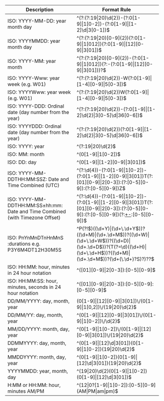 | Description                                            | Format Rule                                                                                       |
|--------------------------------------------------------|--------------------------------------------------------------------------------------------------|
| ISO: YYYY-MM-DD: year month day                       | ^(?:(?:19\|20)\\d{2})-(?:0[1-9]\|1[0-2])-(?:0[1-9]\|[1-2]\\d\|3[0-1])$                             |
| ISO: YYYYMMDD: year month day                         | ^(?:(?:19\|20)[0-9]{2})(?:0[1-9]\|1[012])(?:0[1-9]\|[12][0-9]\|3[01])$                              |
| ISO: YYYY-MM: year month                              | ^(?:(?:19\|20)[0-9]{2})-(?:0[1-9]\|1[012])(?:-(?:0[1-9]\|[12][0-9]\|3[01]))?$                       |
| ISO: YYYY-Www: year week (e.g. W01)                  | ^(?:(?:19\|20)\\d{2})-W(?:0[1-9]\|[1-4][0-9]\|5[0-3])$                                              |
| ISO: YYYYWww: year week (e.g. W01)                   | ^(?:(?:19\|20)\\d{2})W(?:0[1-9]\|[1-4][0-9]\|5[0-3])$                                                |
| ISO: YYYY-DDD: Ordinal date (day number from the year)| ^(?:(?:19\|20)\\d{2})-(?:0[1-9]\|[1-2]\\d{2}\|3[0-5]\\d\|36[0-6])$                                     |
| ISO: YYYYDDD: Ordinal date (day number from the year)| ^(?:(?:19\|20)\\d{2})(?:0[1-9]\|[1-2]\\d{2}\|3[0-5]\\d\|36[0-6])$                                         |
| ISO: YYYY: year                                       | ^(?:19\|20)\\d{2}$                                                                                |
| ISO: MM: month                                        | ^(0[1-9]\|1[0-2])$                                                                             |
| ISO: DD: day                                          | ^(0[1-9]\|[1-2][0-9]\|3[01])$                                                                   |
| ISO: YYYY-MM-DDTHH:MM:SSZ: Date and Time Combined (UTC) | ^(?:\\d{4})-(?:0[1-9]\|1[0-2])-(?:0[1-9]\|[1-2][0-9]\|3[01])T(?:[01][0-9]\|2[0-3]):(?:[0-5][0-9]):(?:[0-5][0-9])Z$ |
| ISO: YYYY-MM-DDTHH:MM:SS±hh:mm: Date and Time Combined (with Timezone Offset) | ^(?:\\d{4})-(?:0[1-9]\|1[0-2])-(?:0[1-9]\|[1-2][0-9]\|3[01])T(?:[01][0-9]\|2[0-3]):(?:[0-5][0-9]):(?:[0-5][0-9])(?:[+-](?:0[0-9]\|1[0-4]):[0-5][0-9])$ |                                                                                 |
| ISO: PnYnMnDTnHnMnS :durations e.g. P3Y6M4DT12H30M5S | ^P(?!$)((\d+Y)\|(\d+\.\d+Y$))?((\d+M)\|(\d+\.\d+M$))?((\d+W)\|(\d+\.\d+W$))?((\d+D)\|(\d+\.\d+D$))?(T(?=\d)((\d+H)\|(\d+\.\d+H$))?((\d+M)\|(\d+\.\d+M$))?(\d+(\.\d+)?S)?)??$                                                             |
| ISO: HH:MM: hour, minutes in 24 hour notation              | ^([01][0-9]\|2[0-3]):[0-5][0-9]$                                                               |
| ISO: HH:MM:SS: hour, minutes, seconds in 24 hour notation | ^([01][0-9]\|2[0-3]):[0-5][0-9]:[0-5][0-9]$ |
| DD/MM/YYYY: day, month, year                          | (0[1-9]\|[12][0-9]\|3[01])\\/(0[1-9]\|1[0,2])\\/(19\|20)\\d{2}$                                      |
| DD/MM/YY: day, month, year                            | ^(0[1-9]\|[12][0-9]\|3[01])\\/(0[1-9]\|1[0-2])\\/\d{2}$                                             |
| MM/DD/YYYY: month, day, year                          | ^(0[1-9]\|1[0-2])\\/(0[1-9]\|[12][0-9]\|3[01])\\/(19\|20)\\d{2}$                                      |
| DDMMYYYY: day, month, year                            | ^(0[1-9]\|[12]\\d\|3[01])(0[1-9]\|1[0-2])(19\|20)\\d{2}$                                             |
| MMDDYYYY: month, day, year                            | ^(0[1-9]\|1[0-2])(0[1-9]\|[12]\\d\|3[01])(19\|20)\\d{2}$                                             |
| YYYYMMDD: year, month, day                            | ^(19\|20)\\d{2}(0[1-9]\|1[0-2])(0[1-9]\|[12]\\d\|3[01])$                                              |
| H:MM or HH:MM: hour, minutes AM/PM                    | ^(12\|0?[1-9]\|1[0-2]):[0-5][0-9] (AM\|PM\|am\|pm)$                                                  |
